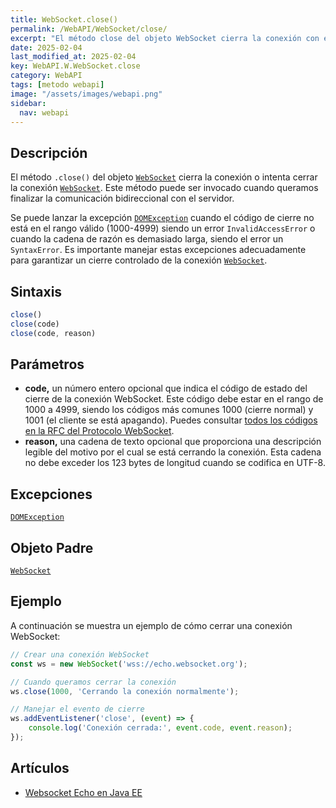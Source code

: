 ```yaml
---
title: WebSocket.close()
permalink: /WebAPI/WebSocket/close/
excerpt: "El método close del objeto WebSocket cierra la conexión con el servidor."
date: 2025-02-04
last_modified_at: 2025-02-04
key: WebAPI.W.WebSocket.close
category: WebAPI
tags: [metodo webapi]
image: "/assets/images/webapi.png"
sidebar:
  nav: webapi
---
```


## Descripción


El método `.close()` del objeto [`WebSocket`](https://www.w3api.com/WebAPI/WebSocket/) cierra la conexión o intenta cerrar la conexión [`WebSocket`](https://www.w3api.com/WebAPI/WebSocket/). Este método puede ser invocado cuando queramos finalizar la comunicación bidireccional con el servidor.


Se puede lanzar la excepción [`DOMException`](https://www.w3api.com/WebAPI/DOMException/) cuando el código de cierre no está en el rango válido (1000-4999) siendo un error `InvalidAccessError` o cuando la cadena de razón es demasiado larga, siendo el error un `SyntaxError`. Es importante manejar estas excepciones adecuadamente para garantizar un cierre controlado de la conexión [`WebSocket`](https://www.w3api.com/WebAPI/WebSocket/).


## Sintaxis


```javascript
close()
close(code)
close(code, reason)
```


## Parámetros

- **code,** un número entero opcional que indica el código de estado del cierre de la conexión WebSocket. Este código debe estar en el rango de 1000 a 4999, siendo los códigos más comunes 1000 (cierre normal) y 1001 (el cliente se está apagando). Puedes consultar [todos los códigos en la RFC del Protocolo WebSocket](https://www.rfc-editor.org/rfc/rfc6455.html#section-7.4.1).
- **reason,** una cadena de texto opcional que proporciona una descripción legible del motivo por el cual se está cerrando la conexión. Esta cadena no debe exceder los 123 bytes de longitud cuando se codifica en UTF-8.

## Excepciones


[`DOMException`](https://www.w3api.com/WebAPI/DOMException/)


## Objeto Padre


[`WebSocket`](https://www.w3api.com/WebAPI/WebSocket/)


## Ejemplo


A continuación se muestra un ejemplo de cómo cerrar una conexión WebSocket:


```javascript
// Crear una conexión WebSocket
const ws = new WebSocket('wss://echo.websocket.org');

// Cuando queramos cerrar la conexión
ws.close(1000, 'Cerrando la conexión normalmente');

// Manejar el evento de cierre
ws.addEventListener('close', (event) => {
    console.log('Conexión cerrada:', event.code, event.reason);
});
```


## Artículos

- [Websocket Echo en Java EE](https://lineadecodigo.com/java/websocket-echo-en-java-ee/)

